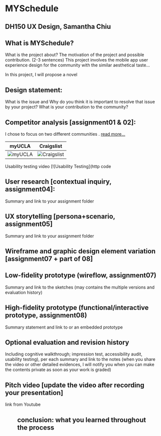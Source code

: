 # MYSchedule
## DH150 UX Design, Samantha Chiu

## What is MYSchedule? 
What is the project about? The motivation of the project and possible contribution. (2-3 sentences)
This project involves the mobile app user experience design for the community with the similar aesthetical taste...

In this project, I will propose a novel 

## Design statement: 
What is the issue and Why do you think it is important to resolve that issue by your project? What is your contribution to the community?  

## Competitor analysis [assignment01 & 02]:
I chose to focus on two different communities . [read more...](https://github.com/samanthachiuu/DH150-Assignment1/blob/master/README.md)


 

myUCLA | Craigslist
------------|-------------
![myUCLA](https://user-images.githubusercontent.com/59623131/72328734-55ab2680-3668-11ea-85fe-1ee492ad948a.png)|![Craigslist](https://user-images.githubusercontent.com/59623131/72328811-7d9a8a00-3668-11ea-9463-ce81e319e067.png)

Usability testing video
[![Usability Testing](http code

## User research [contextual inquiry, assignment04]:
Summary and link to your assignment folder

## UX storytelling [persona+scenario, assignment05]
Summary and link to your assignment folder

## Wireframe and graphic design element variation [assignment07 + part of 08]

## Low-fidelity prototype (wireflow, assignment07)
Summary and link to the sketches (may contains the multiple versions and evaluation history)

## High-fidelity prototype (functional/interactive prototype, assignment08)
Summary statement and link to or an embedded prototype

## Optional evaluation and revision history 
Including cognitive walkthrough; impression test, accessibility audit, usability testing), per each summary and link to the notes (when you share the video or other detailed evidences, I will notify you when you can make the contents private as soon as your work is graded)

## Pitch video [update the video after recording your presentation]
link from Youtube 

<figure class="video_container">
<embed code>


## conclusion: what you learned throughout the process
